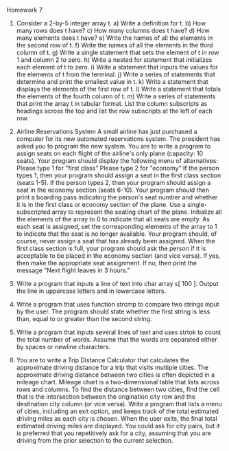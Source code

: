 Homework 7 
 
1. Consider a 2-by-5 integer array t. 
a) Write a definition for t. 
b) How many rows does t have? 
c) How many columns does t have? 
d) How many elements does t have? 
e) Write the names of all the elements in the second row of t. 
f) Write the names of all the elements in the third column of t. 
g) Write a single statement that sets the element of t in row 1 and column 2 to zero. 
h) Write a nested for statement that initializes each element of t to zero. 
i) Write a statement that inputs the values for the elements of t from the terminal. 
j) Write a series of statements that determine and print the smallest value in t. 
k) Write a statement that displays the elements of the first row of t. 
l) Write a statement that totals the elements of the fourth column of t. 
m) Write a series of statements that print the array t in tabular format. List the column 
subscripts as headings across the top and list the row subscripts at the left of each 
row. 
2. Airline Reservations System
A small airline has just purchased a computer for its new automated reservations 
system. The president has asked you to program the new system. You are to write a 
program to assign seats on each flight of the airline's only plane (capacity: 10 seats). 
Your program should display the following menu of alternatives: 
Please type 1 for "first class" 
Please type 2 for "economy" 
If the person types 1, then your program should assign a seat in the first class section 
(seats 1-5). If the person types 2, then your program should assign a seat in the 
economy section (seats 6-10). Your program should then print a boarding pass 
indicating the person's seat number and whether it is in the first class or economy 
section of the plane. 
Use a single-subscripted array to represent the seating chart of the plane. Initialize all 
the elements of the array to 0 to indicate that all seats are empty. As each seat is 
assigned, set the corresponding elements of the array to 1 to indicate that the seat is no 
longer available. Your program should, of course, never assign a seat that has already 
been assigned. When the first class section is full, your program should ask the person 
if it is acceptable to be placed in the economy section (and vice versa). If yes, then 
make the appropriate seat assignment. If no, then print the message "Next flight leaves 
in 3 hours." 
 
3. Write a program that inputs a line of text into char array s[ 100 ]. Output the line in 
uppercase letters and in lowercase letters. 
4. Write a program that uses function strcmp to compare two strings input by the user. 
The program should state whether the first string is less than, equal to or greater than 
the second string. 
5. Write a program that inputs several lines of text and uses strtok to count the total 
number of words. Assume that the words are separated either by spaces or newline 
characters. 
6. You are to write a Trip Distance Calculator that calculates the approximate driving 
distance for a trip that visits multiple cities. 
The approximate driving distance between two cities is often depicted in a mileage 
chart. Mileage chart is a two-dimensional table that lists across rows and columns. 
To find the distance between two cities, find the cell that is the intersection between 
the origination city row and the destination city column (or vice versa). 
Write a program that lists a menu of cities, including an exit option, and keeps track of 
the total estimated driving miles as each city is chosen. When the user exits, the final 
total estimated driving miles are displayed. 
You could ask for city pairs, but it is preferred that you repetitively ask for a city, 
assuming that you are driving from the prior selection to the current selection.

